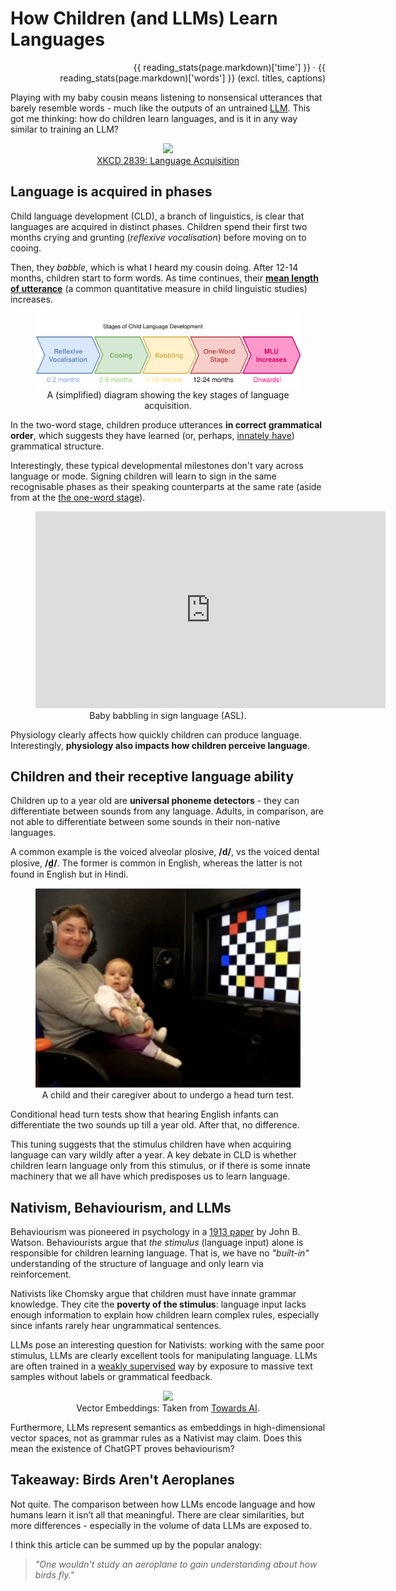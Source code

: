 # How Children (and LLMs) Learn Languages

<p style="text-align: right;">
  {{ reading_stats(page.markdown)['time'] }} · {{ reading_stats(page.markdown)['words'] }} (excl. titles, captions)
</p>

Playing with my baby cousin means listening to nonsensical utterances that
barely resemble words - much like the outputs of an untrained [LLM](https://www.cloudflare.com/en-gb/learning/ai/what-is-large-language-model/). This got me thinking: how do children learn languages, and is it in any way
similar to training an LLM?

<figure style="text-align: center"> <img src="https://imgs.xkcd.com/comics/language_acquisition.png" width="200"> <figcaption><a href="https://xkcd.com/2839/">XKCD 2839: Language Acquisition</a></figcaption> </figure>

## Language is acquired in phases

Child language development (CLD), a branch of linguistics, is clear that
languages are acquired in distinct phases. Children spend their first two months
crying and grunting (_reflexive vocalisation_) before moving on to cooing.

Then, they _babble_, which is what I heard my cousin doing.
After 12-14 months, children start to form words. As time
continues, their [**mean length of utterance**](https://pubs.asha.org/doi/abs/10.1044/jshr.2402.154) (a common quantitative measure in
child linguistic studies) increases.

<figure style="text-align: center"> <img src="./img/language-acq.svg" width="500"> <figcaption>A (simplified) diagram showing the key stages of language acquisition.</figcaption> </figure>

In the two-word stage, children produce utterances **in correct grammatical
order**, which suggests they have learned (or, perhaps,
[innately have](#nativism-behaviourism-and-llms)) grammatical structure.

Interestingly, these typical developmental milestones don't vary across
language or mode. Signing children will learn to sign in the same recognisable
phases as their speaking counterparts at the same rate (aside from at the [the one-word stage](https://doi.org/10.1353/sls.1979.0005)).

<figure style="text-align: center">
  <iframe width="560" height="315" src="https://www.youtube.com/embed/s3gqI_lCXQ0" 
          title="Baby babbling in sign language / signing in ASL" frameborder="0" 
          allow="accelerometer; autoplay; clipboard-write; encrypted-media; gyroscope; picture-in-picture; web-share" 
          allowfullscreen></iframe>
  <figcaption>Baby babbling in sign language (ASL).</figcaption>
</figure>

Physiology clearly affects how quickly children can produce language.
Interestingly, **physiology also impacts how children perceive language**.

## Children and their receptive language ability

Children up to a year old are **universal phoneme detectors** -
they can differentiate between sounds from any language. Adults, in
comparison, are not able to differentiate between some sounds in their
non-native languages.

A common example is the voiced alveolar plosive, **/d/**, vs the
voiced dental plosive, **/d̪/**. The former is common in English, whereas the
latter is not found in English but in Hindi.

<figure style="text-align: center"> <img src="./img/head-turn.png" width="500"> <figcaption>A child and their caregiver about to undergo a head turn test.</figcaption> </figure>

Conditional head turn tests show that hearing English infants can
differentiate the two sounds up till a year old. After that, no difference.

This tuning suggests that the stimulus children have when acquiring language
can vary wildly after a year. A key debate in CLD is whether children learn
language only from this stimulus, or if there is some innate machinery that
we all have which predisposes us to learn language.

## Nativism, Behaviourism, and LLMs

Behaviourism was pioneered in psychology in a [1913 paper](https://www.ufrgs.br/psicoeduc/chasqueweb/edu01011/behaviorist-watson.pdf) by John B. Watson.
Behaviourists argue that _the stimulus_ (language input) alone is responsible
for children learning language. That is, we have no _"built-in"_ understanding
of the structure of language and only learn via reinforcement.

Nativists like Chomsky argue that children must have innate grammar knowledge.
They cite the **poverty of the stimulus**: language input lacks enough information
to explain how children learn complex rules, especially since infants rarely
hear ungrammatical sentences.

LLMs pose an interesting question for Nativists: working with the same poor
stimulus, LLMs are clearly excellent tools for manipulating language. LLMs
are often trained in a [weakly supervised](https://en.wikipedia.org/wiki/Semi-supervised_learning) way by exposure to massive text
samples without labels or grammatical feedback.

<figure style="text-align: center"> <img src="https://i2.wp.com/miro.medium.com/v2/resize:fit:685/1*tnDiRDrL0nwZA8VwWSXuFQ.png?ssl=1&w=1600&resize=1600&ssl=1" width="500"> <figcaption>Vector Embeddings: Taken from <a href="https://towardsai.net/p/machine-learning/a-complete-guide-to-embedding-for-nlp-generative-ai-llm">Towards AI</a>.</figcaption> </figure>

Furthermore, LLMs represent semantics as embeddings in high-dimensional vector
spaces, not as grammar rules as a Nativist may claim. Does this mean the
existence of ChatGPT proves behaviourism?

## Takeaway: Birds Aren't Aeroplanes

Not quite. The comparison between how LLMs encode language and how humans learn
it isn’t all that meaningful. There are clear similarities, but more
differences - especially in the volume of data LLMs are exposed to.

I think this article can be summed up by the popular analogy:

> _"One wouldn't study an aeroplane to gain understanding about how
> birds fly."_
